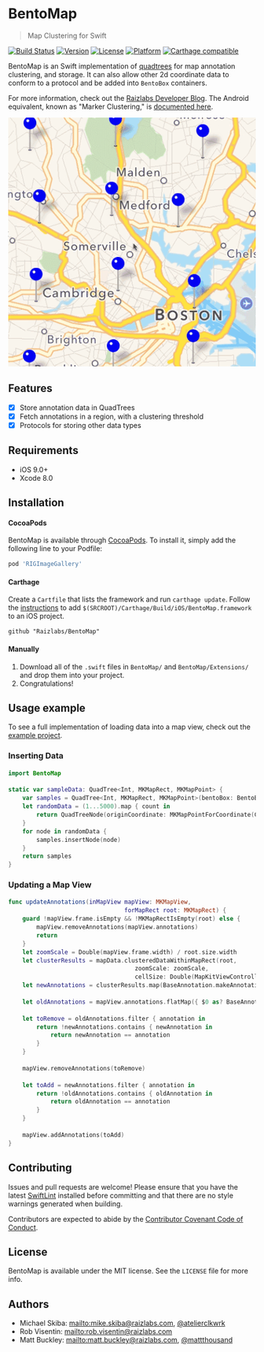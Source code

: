# BentoMap
> Map Clustering for Swift

[![Build Status](https://travis-ci.org/Raizlabs/BentoMap.svg?branch=develop)](https://travis-ci.org/Raizlabs/BentoMap)
[![Version](https://img.shields.io/cocoapods/v/BentoMap.svg?style=flat)](http://cocoapods.org/pods/BentoMap)
[![License](https://img.shields.io/cocoapods/l/BentoMap.svg?style=flat)](http://cocoapods.org/pods/BentoMap)
[![Platform](https://img.shields.io/cocoapods/p/BentoMap.svg?style=flat)](http://cocoapods.org/pods/BentoMap)
[![Carthage compatible](https://img.shields.io/badge/Carthage-compatible-4BC51D.svg?style=flat)](https://github.com/Carthage/Carthage)

BentoMap is an Swift implementation of [quadtrees][wiki] for map annotation clustering, and storage. It can also allow other 2d coordinate data to conform to a protocol and be added into `BentoBox` containers.

For more information, check out the [Raizlabs Developer Blog][rl]. The Android equivalent, known as "Marker Clustering," is [documented here][mk].

[wiki]: https://en.wikipedia.org/wiki/Quadtree
[rl]: https://www.raizlabs.com/dev/2016/08/introducing-bentomap/
[mk]: https://developers.google.com/maps/documentation/android-api/utility/marker-clustering

![BentoMap](Resources/bento_animation3.gif)

## Features

- [x] Store annotation data in QuadTrees
- [x] Fetch annotations in a region, with a clustering threshold
- [x] Protocols for storing other data types

## Requirements

- iOS 9.0+
- Xcode 8.0

## Installation

#### CocoaPods
BentoMap is available through [CocoaPods][cp]. To install it, simply add the following line to your Podfile:

```ruby
pod 'RIGImageGallery'
```

#### Carthage
Create a `Cartfile` that lists the framework and run `carthage update`. Follow the [instructions][carthage] to add `$(SRCROOT)/Carthage/Build/iOS/BentoMap.framework` to an iOS project.

```ogdl
github "Raizlabs/BentoMap"
```

#### Manually
1. Download all of the `.swift` files in `BentoMap/` and `BentoMap/Extensions/` and drop them into your project.  
2. Congratulations!  


[cp]: http://cocoapods.org/
[carthage]: https://github.com/Carthage/Carthage#if-youre-building-for-ios

## Usage example

To see a full implementation of loading data into a map view, check out the [example project][ex].

### Inserting Data

```swift
import BentoMap

static var sampleData: QuadTree<Int, MKMapRect, MKMapPoint> {
    var samples = QuadTree<Int, MKMapRect, MKMapPoint>(bentoBox: BentoBox(minPoint: MKMapPointForCoordinate(CLLocationCoordinate2D.minCoord), maxPoint: MKMapPointForCoordinate(CLLocationCoordinate2D.maxCoord)), bucketCapacity: 5)
    let randomData = (1...5000).map { count in
        return QuadTreeNode(originCoordinate: MKMapPointForCoordinate(CLLocationCoordinate2D.randomCoordinate()), content: count)
    }
    for node in randomData {
        samples.insertNode(node)
    }
    return samples
}

```

### Updating a Map View

```swift
func updateAnnotations(inMapView mapView: MKMapView,
                                 forMapRect root: MKMapRect) {
    guard !mapView.frame.isEmpty && !MKMapRectIsEmpty(root) else {
        mapView.removeAnnotations(mapView.annotations)
        return
    }
    let zoomScale = Double(mapView.frame.width) / root.size.width
    let clusterResults = mapData.clusteredDataWithinMapRect(root,
                                    zoomScale: zoomScale,
                                    cellSize: Double(MapKitViewController.cellSize))
    let newAnnotations = clusterResults.map(BaseAnnotation.makeAnnotation)

    let oldAnnotations = mapView.annotations.flatMap({ $0 as? BaseAnnotation })

    let toRemove = oldAnnotations.filter { annotation in
        return !newAnnotations.contains { newAnnotation in
            return newAnnotation == annotation
        }
    }

    mapView.removeAnnotations(toRemove)

    let toAdd = newAnnotations.filter { annotation in
        return !oldAnnotations.contains { oldAnnotation in
            return oldAnnotation == annotation
        }
    }

    mapView.addAnnotations(toAdd)
}
```

[ex]: https://github.com/Raizlabs/BentoMap/blob/develop/BentoMapExample/App/MapKitViewController.swift

## Contributing

Issues and pull requests are welcome! Please ensure that you have the latest [SwiftLint][sl] installed before committing and that there are no style warnings generated when building.

Contributors are expected to abide by the [Contributor Covenant Code of Conduct][cc].

[sl]: https://github.com/realm/SwiftLint
[cc]: https://github.com/Raizlabs/BentoMap/blob/develop/CONTRIBUTING.md

## License

BentoMap is available under the MIT license. See the `LICENSE` file for more info.

## Authors

- Michael Skiba: <mailto:mike.skiba@raizlabs.com>, [@atelierclkwrk][mstw]
- Rob Visentin: <mailto:rob.visentin@raizlabs.com>
- Matt Buckley: <mailto:matt.buckley@raizlabs.com>, [@mattthousand][mbtw]

[mstw]: https://twitter.com/atelierclkwrk
[mbtw]: https://twitter.com/mattthousand
